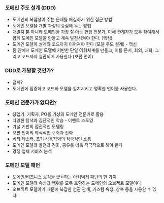 ### 도메인 주도 설계 (DDD)
- 도메인의 복잡성이 주는 문제를 해결하기 위한 접근 방법
- 도메인 모델을 개발 과정의 중심에 두는 방법
- 개발자 뿐 아니라 도메인을 가장 잘 아는 현업 전문가, 이해 관계자가 모두 참여해서 함께 도메인 모델을 만들고 계속 발전시켜야 한다. (핵심)
- 도메인 모델이 설계와 코드까지 이어져야 한다 (모델 주도 설계) - 핵심
- 팀 안에서 도메인 모델에 기반한 단일 어휘체계를 만들고, 이를 문서, 회의, 대화, 그리고 코드까지 일관되게 사용한다 (보편 언어)

### DDD로 개발할 것인가?
- 글쎄?
- 도메인에 집중하고 코드와 모델을 일치시키고 명확한 언어를 사용한다.

### 도메인 전문가가 없다면?
- 창업가, 기획자, PO를 가상의 도메인 전문가로 활용
- 다양한 탐색과 집단적인 학습 - 이벤트 스토밍
- 가설 기반의 점진적인 모델링
- 보편 언어의 의식적인 구축과 진화
- 베타 테스터, 초기 사용자와의 적극적인 소통
- 도메인 모델의 발전과 진화, 공유를 더욱 적극적으로 해야 한다
- 경쟁 업체 서비스 분석

### 도메인 모델 패턴
- 도메인/비즈니스 로직을 굿ㅇ하는 아키텍처 패턴의 한 가지
- 도메인 모델의 속성과 행위를 모두 포함하는 도메인의 오브젝트 모델이다
- 오브젝트 모델이기 때문에 복잡한 연관 관계, 커스텀 속성, 상속 등을 사용할 수 있다